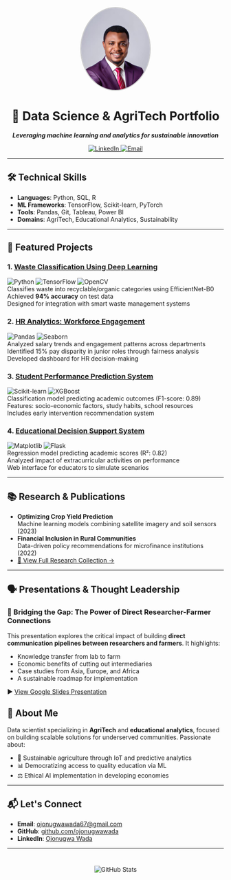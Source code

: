 <div align="center">
  <img src="ojonugwa.jpg.jpeg" alt="Ojonugwa Wada" width="160" style="border-radius: 50%; border: 2px solid #ccc;">
  <h1>🧠 Data Science & AgriTech Portfolio</h1>
  <p><strong><em>Leveraging machine learning and analytics for sustainable innovation</em></strong></p>
</div>

<p align="center">
  <a href="https://www.linkedin.com/in/ojonugwa-wada-47ba55b7">
    <img src="https://img.shields.io/badge/LinkedIn-Connect-%230A66C2" alt="LinkedIn" />
  </a>
  <a href="mailto:ojonugwawada67@gmail.com">
    <img src="https://img.shields.io/badge/Email-Contact-%23EA4335" alt="Email" />
  </a>
</p>

---

## 🛠️ Technical Skills
- **Languages**: Python, SQL, R  
- **ML Frameworks**: TensorFlow, Scikit-learn, PyTorch  
- **Tools**: Pandas, Git, Tableau, Power BI  
- **Domains**: AgriTech, Educational Analytics, Sustainability

---

## 🌟 Featured Projects

### 1. [Waste Classification Using Deep Learning](https://github.com/ojonugwawada/waste-classification-efficientnet)
![Python](https://img.shields.io/badge/Python-3.8%2B-blue) ![TensorFlow](https://img.shields.io/badge/TensorFlow-2.0%2B-orange) ![OpenCV](https://img.shields.io/badge/OpenCV-4.5%2B-green)  
Classifies waste into recyclable/organic categories using EfficientNet-B0  
Achieved **94% accuracy** on test data  
Designed for integration with smart waste management systems

### 2. [HR Analytics: Workforce Engagement](https://github.com/ojonugwawada/hr-engagement-performance-analysis)
![Pandas](https://img.shields.io/badge/Pandas-1.3%2B-blue) ![Seaborn](https://img.shields.io/badge/Seaborn-0.11%2B-orange)  
Analyzed salary trends and engagement patterns across departments  
Identified 15% pay disparity in junior roles through fairness analysis  
Developed dashboard for HR decision-making

### 3. [Student Performance Prediction System](https://github.com/ojonugwawada/student-performance-prediction-system)
![Scikit-learn](https://img.shields.io/badge/Scikit--learn-1.0%2B-blue) ![XGBoost](https://img.shields.io/badge/XGBoost-1.5%2B-green)  
Classification model predicting academic outcomes (F1-score: 0.89)  
Features: socio-economic factors, study habits, school resources  
Includes early intervention recommendation system

### 4. [Educational Decision Support System](https://github.com/ojonugwawada/educational-decision-support-system)
![Matplotlib](https://img.shields.io/badge/Matplotlib-3.5%2B-blue) ![Flask](https://img.shields.io/badge/Flask-2.0%2B-green)  
Regression model predicting academic scores (R²: 0.82)  
Analyzed impact of extracurricular activities on performance  
Web interface for educators to simulate scenarios

---

## 📚 Research & Publications
- **Optimizing Crop Yield Prediction**  
  Machine learning models combining satellite imagery and soil sensors (2023)  
- **Financial Inclusion in Rural Communities**  
  Data-driven policy recommendations for microfinance institutions (2022)  
- [📂 View Full Research Collection →](https://drive.google.com/drive/folders/1vDd7Ap0YxlxNsPchmGP1xHMgB8uR_mUC)

---

## 🗣️ Presentations & Thought Leadership

### 📢 Bridging the Gap: The Power of Direct Researcher-Farmer Connections  
This presentation explores the critical impact of building **direct communication pipelines between researchers and farmers**. It highlights:
- Knowledge transfer from lab to farm
- Economic benefits of cutting out intermediaries
- Case studies from Asia, Europe, and Africa
- A sustainable roadmap for implementation

▶️ [View Google Slides Presentation](https://docs.google.com/presentation/d/1PB4L382Rwar8u_ZxUJ-5PSCafH1m8Lcy/edit?usp=sharing)



## 📌 About Me

Data scientist specializing in **AgriTech** and **educational analytics**, focused on building scalable solutions for underserved communities. Passionate about:
- 🌾 Sustainable agriculture through IoT and predictive analytics  
- 📊 Democratizing access to quality education via ML  
- ⚖️ Ethical AI implementation in developing economies

---

## 📬 Let's Connect

- **Email**: [ojonugwawada67@gmail.com](mailto:ojonugwawada67@gmail.com)  
- **GitHub**: [github.com/ojonugwawada](https://github.com/ojonugwawada)  
- **LinkedIn**: [Ojonugwa Wada](https://www.linkedin.com/in/ojonugwa-wada-47ba55b7)

---

<div align="center" style="margin-top: 40px;">
  <img src="https://github-readme-stats.vercel.app/api?username=ojonugwawada&show_icons=true&theme=dark" alt="GitHub Stats">
</div>

